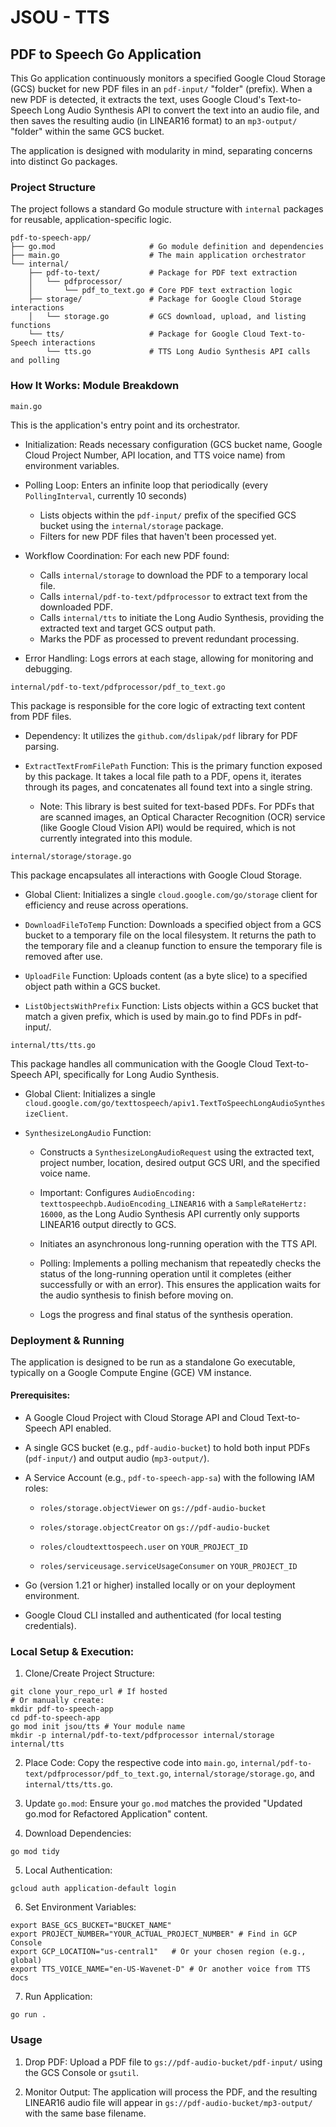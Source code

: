 # JSOU - TTS

## PDF to Speech Go Application
This Go application continuously monitors a specified Google Cloud Storage (GCS) bucket for new PDF files in an `pdf-input/` "folder" (prefix). When a new PDF is detected, it extracts the text, uses Google Cloud's Text-to-Speech Long Audio Synthesis API to convert the text into an audio file, and then saves the resulting audio (in LINEAR16 format) to an `mp3-output/` "folder" within the same GCS bucket.

The application is designed with modularity in mind, separating concerns into distinct Go packages.

### Project Structure
The project follows a standard Go module structure with `internal` packages for reusable, application-specific logic.

```
pdf-to-speech-app/
├── go.mod                     # Go module definition and dependencies
├── main.go                    # The main application orchestrator
└── internal/
    ├── pdf-to-text/           # Package for PDF text extraction
    │   └── pdfprocessor/
    │       └── pdf_to_text.go # Core PDF text extraction logic
    ├── storage/               # Package for Google Cloud Storage interactions
    │   └── storage.go         # GCS download, upload, and listing functions
    └── tts/                   # Package for Google Cloud Text-to-Speech interactions
        └── tts.go             # TTS Long Audio Synthesis API calls and polling
```
### How It Works: Module Breakdown
`main.go`

This is the application's entry point and its orchestrator.

- Initialization: Reads necessary configuration (GCS bucket name, Google Cloud Project Number, API location, and TTS voice name) from environment variables.

- Polling Loop: Enters an infinite loop that periodically (every `PollingInterval`, currently 10 seconds)

    - Lists objects within the `pdf-input/` prefix of the specified GCS bucket using the `internal/storage` package.
    - Filters for new PDF files that haven't been processed yet.

- Workflow Coordination: For each new PDF found:

    - Calls `internal/storage` to download the PDF to a temporary local file.
    - Calls `internal/pdf-to-text/pdfprocessor` to extract text from the downloaded PDF.
    - Calls `internal/tts` to initiate the Long Audio Synthesis, providing the extracted text and target GCS output path.
    - Marks the PDF as processed to prevent redundant processing.

- Error Handling: Logs errors at each stage, allowing for monitoring and debugging.

`internal/pdf-to-text/pdfprocessor/pdf_to_text.go`

This package is responsible for the core logic of extracting text content from PDF files.

- Dependency: It utilizes the `github.com/dslipak/pdf` library for PDF parsing.

- `ExtractTextFromFilePath` Function: This is the primary function exposed by this package. It takes a local file path to a PDF, opens it, iterates through its pages, and concatenates all found text into a single string.

    - Note: This library is best suited for text-based PDFs. For PDFs that are scanned images, an Optical Character Recognition (OCR) service (like Google Cloud Vision API) would be required, which is not currently integrated into this module.

`internal/storage/storage.go`

This package encapsulates all interactions with Google Cloud Storage.

- Global Client: Initializes a single `cloud.google.com/go/storage` client for efficiency and reuse across operations.

- `DownloadFileToTemp` Function: Downloads a specified object from a GCS bucket to a temporary file on the local filesystem. It returns the path to the temporary file and a cleanup function to ensure the temporary file is removed after use.

- `UploadFile` Function: Uploads content (as a byte slice) to a specified object path within a GCS bucket.

- `ListObjectsWithPrefix` Function: Lists objects within a GCS bucket that match a given prefix, which is used by main.go to find PDFs in pdf-input/.

`internal/tts/tts.go`

This package handles all communication with the Google Cloud Text-to-Speech API, specifically for Long Audio Synthesis.

- Global Client: Initializes a single `cloud.google.com/go/texttospeech/apiv1.TextToSpeechLongAudioSynthesizeClient`.

- `SynthesizeLongAudio` Function:

    - Constructs a `SynthesizeLongAudioRequest` using the extracted text, project number, location, desired output GCS URI, and the specified voice name.

    - Important: Configures `AudioEncoding: texttospeechpb.AudioEncoding_LINEAR16` with a `SampleRateHertz: 16000`, as the Long Audio Synthesis API currently only supports LINEAR16 output directly to GCS.

    - Initiates an asynchronous long-running operation with the TTS API.

    - Polling: Implements a polling mechanism that repeatedly checks the status of the long-running operation until it completes (either successfully or with an error). This ensures the application waits for the audio synthesis to finish before moving on.

    - Logs the progress and final status of the synthesis operation.

### Deployment & Running
The application is designed to be run as a standalone Go executable, typically on a Google Compute Engine (GCE) VM instance.

#### Prerequisites:
- A Google Cloud Project with Cloud Storage API and Cloud Text-to-Speech API enabled.

- A single GCS bucket (e.g., `pdf-audio-bucket`) to hold both input PDFs (`pdf-input/`) and output audio (`mp3-output/`).

- A Service Account (e.g., `pdf-to-speech-app-sa`) with the following IAM roles:

    - `roles/storage.objectViewer` on `gs://pdf-audio-bucket`

    - `roles/storage.objectCreator` on `gs://pdf-audio-bucket`

    - `roles/cloudtexttospeech.user` on `YOUR_PROJECT_ID`

    - `roles/serviceusage.serviceUsageConsumer` on `YOUR_PROJECT_ID`

- Go (version 1.21 or higher) installed locally or on your deployment environment.

- Google Cloud CLI installed and authenticated (for local testing credentials).

### Local Setup & Execution:
1. Clone/Create Project Structure:
```
git clone your_repo_url # If hosted
# Or manually create:
mkdir pdf-to-speech-app
cd pdf-to-speech-app
go mod init jsou/tts # Your module name
mkdir -p internal/pdf-to-text/pdfprocessor internal/storage internal/tts
```

2. Place Code: Copy the respective code into `main.go`, `internal/pdf-to-text/pdfprocessor/pdf_to_text.go`, `internal/storage/storage.go`, and `internal/tts/tts.go`.

3. Update `go.mod`: Ensure your `go.mod` matches the provided "Updated go.mod for Refactored Application" content.

4. Download Dependencies:
```
go mod tidy
```

5. Local Authentication:
```
gcloud auth application-default login
```

6. Set Environment Variables:
```
export BASE_GCS_BUCKET="BUCKET_NAME"
export PROJECT_NUMBER="YOUR_ACTUAL_PROJECT_NUMBER" # Find in GCP Console
export GCP_LOCATION="us-central1"   # Or your chosen region (e.g., global)
export TTS_VOICE_NAME="en-US-Wavenet-D" # Or another voice from TTS docs
```
7. Run Application:
```
go run .
```

### Usage
1. Drop PDF: Upload a PDF file to `gs://pdf-audio-bucket/pdf-input/` using the GCS Console or `gsutil`.

2. Monitor Output: The application will process the PDF, and the resulting LINEAR16 audio file will appear in `gs://pdf-audio-bucket/mp3-output/` with the same base filename.